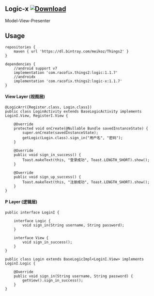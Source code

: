## Logic-x [ ![Download](https://api.bintray.com/packages/meikoz/Things2/logic-x/images/download.svg) ](https://bintray.com/meikoz/Things2/logic-x/_latestVersion)
Model-View-Presenter

## Usage
```
repositories {
    maven { url 'https://dl.bintray.com/meikoz/Things2' }
}

dependencies {
    //android support v7
    implementation 'com.racofix.things2:logic:1.1.7'
    //androidx
    implementation 'com.racofix.things2:logic-x:1.1.7'
}
```

#### View Layer (视图层)
```
@LogicArr({Register.class, Login.class})
public class LoginActivity extends BaseLogicActivity implements LoginI.View, RegisterI.View {

    @Override
    protected void onCreate(@Nullable Bundle savedInstanceState) {
        super.onCreate(savedInstanceState);
        getLogic(Login.class).sign_in("用户名", "密码");
    }

    @Override
    public void sign_in_success() {
        Toast.makeText(this, "登录成功", Toast.LENGTH_SHORT).show();
    }

    @Override
    public void sign_up_success() {
        Toast.makeText(this, "注册成功", Toast.LENGTH_SHORT).show();
    }
}
```

#### P Layer (逻辑层)
```
public interface LoginI {

    interface Logic {
        void sign_in(String username, String password);
    }

    interface View {
        void sign_in_success();
    }
}

public class Login extends BaseLogicImpl<LoginI.View> implements LoginI.Logic {

    @Override
    public void sign_in(String username, String password) {
        getView().sign_in_success();
    }
}
```
